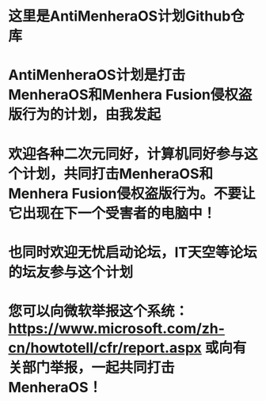 # 这里是AntiMenheraOS计划Github仓库
# AntiMenheraOS计划是打击MenheraOS和Menhera Fusion侵权盗版行为的计划，由我发起
# 欢迎各种二次元同好，计算机同好参与这个计划，共同打击MenheraOS和Menhera Fusion侵权盗版行为。不要让它出现在下一个受害者的电脑中！
# 也同时欢迎无忧启动论坛，IT天空等论坛的坛友参与这个计划
# 您可以向微软举报这个系统：https://www.microsoft.com/zh-cn/howtotell/cfr/report.aspx 或向有关部门举报，一起共同打击MenheraOS！
